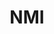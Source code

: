 ---
blog: https://nmi.com/blog/
facebook: https://facebook.com/NMIpayments
instagram: https://instagram.com/NMIpayments
linkedin: https://linkedin.com/company/NMIpayments
logohandle: nmi
sort: nmi
title: NMI
twitter: https://x.com/NMIpayments
website: https://www.nmi.com/
youtube: https://youtube.com/@nmipayments4167
---